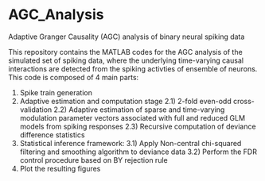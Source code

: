 # AGC_Analysis

Adaptive Granger Causality (AGC) analysis of binary neural spiking data

This repository contains the MATLAB codes for the AGC analysis of the simulated set of spiking data, where the underlying time-varying causal interactions are detected from the spiking activties of ensemble of neurons. 
This code is composed of 4 main parts:  
1) Spike train generation
2) Adaptive estimation and computation stage
2.1) 2-fold even-odd cross-validation
2.2) Adaptive estimation of sparse and time-varying modulation parameter vectors associated with full and reduced GLM models from spiking responses
2.3) Recursive computation of deviance difference statistics
3) Statistical inference framework: 
3.1) Apply Non-central chi-squared filtering and smoothing algorithm to deviance data
3.2) Perform the FDR control procedure based on BY rejection rule
4) Plot the resulting figures
